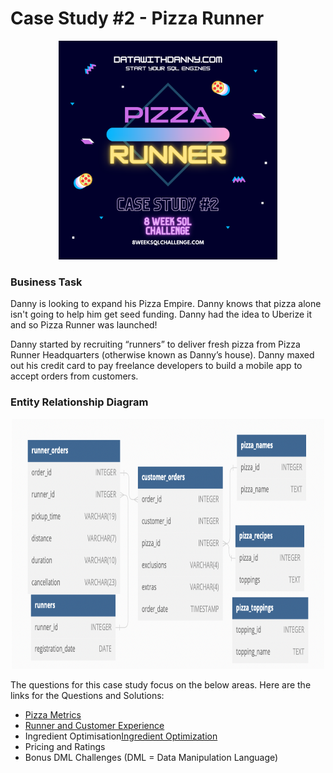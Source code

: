 # Case Study #2 - Pizza Runner

<p align="center">
  <img width="350" height="350" src="images/pizza_runner.png">
</p>

### Business Task

Danny is looking to expand his Pizza Empire.  Danny knows that pizza alone isn't going to help him get seed funding.  Danny had the idea to Uberize it and so Pizza Runner was launched!

Danny started by recruiting “runners” to deliver fresh pizza from Pizza Runner Headquarters (otherwise known as Danny’s house).  Danny maxed out his credit card to pay freelance developers to build a mobile app to accept orders from customers.

### Entity Relationship Diagram
<p align="center">
  <img width="500" height="400" src="images/pizza_runner_erd.png">
</p>

The questions for this case study focus on the below areas.  Here are the links for the Questions and Solutions: 
* [Pizza Metrics](https://github.com/davidrtorres/8-Week-SQL-Challenge/blob/main/Case%20Study%20%232%20-%20Pizza%20Runner/A.%20Pizza%20Metrics.md)
* [Runner and Customer Experience](https://github.com/davidrtorres/8-Week-SQL-Challenge/blob/main/Case%20Study%20%232%20-%20Pizza%20Runner/B.%20Runner%20and%20Customer%20Experience.md)
* Ingredient Optimisation[Ingredient Optimization]()
* Pricing and Ratings
* Bonus DML Challenges (DML = Data Manipulation Language)


